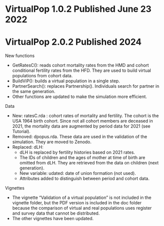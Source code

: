 # VirtualPop 1.0.2 Published June 23 2022

# VirtualPop 2.0.2 Published 2024

New functions

-   GetRatesC(): reads cohort mortality rates from the HMD and cohort
    conditional fertility rates from the HFD. They are used to build
    virtual populations from cohort data.
-   BuildViP(): builds a virtual population in a single step.
-   PartnerSearch(): replaces Partnership(). Individuals search for
    partner in the same generation.
-   Other functions are updated to make the simulation more efficient.

Data

-   New: ratesC.rda : cohort rates of mortality and fertility. The
    cohort is the USA 1964 birth cohort. Since not all cohort members
    are deceased in 2021, the mortality data are augmented by period
    data for 2021 (see Tutorial).
-   Removed: dpopus.rda. These data are used in the validation of the
    simulation. They are moved to Zenodo.
-   Replaced: dLH:
    -   dLH is replaced by fertility histories based on 2021 rates.
    -   The IDs of children and the ages of mother at time of birth are
        omitted from dLH. They are retrieved from the data on children
        (next generation).
    -   New variable: udated: date of union formation (not used).
    -   Attributes added to distinguish between period and cohort data.

Vignettes

-   The vignette “Validation of a virtual population” is not included in
    the vignette folder, but the PDF version is included in the doc
    folder because the comparison of virtual and real populations uses
    register and survey data that cannot be distributed.
-   The other vignettes have been updated.
